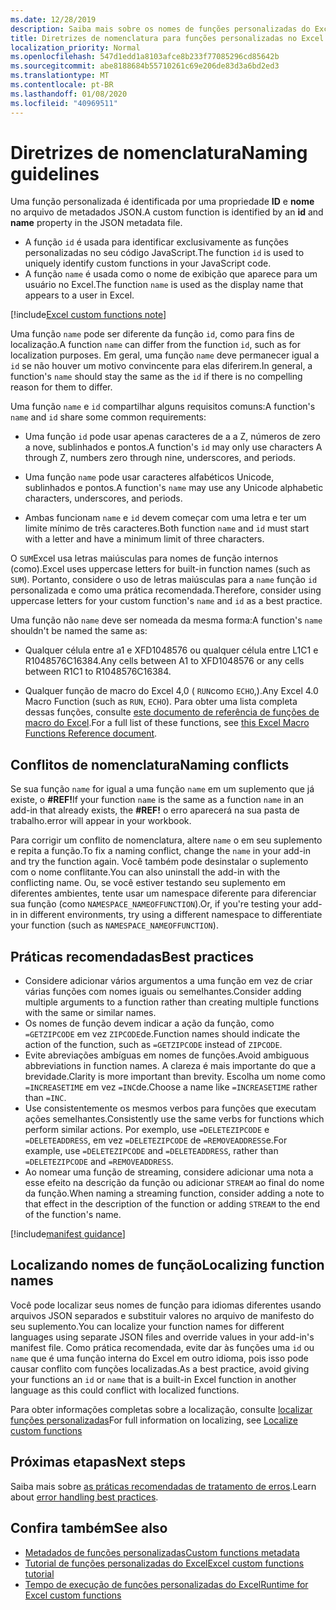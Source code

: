 ```yaml
---
ms.date: 12/28/2019
description: Saiba mais sobre os nomes de funções personalizadas do Excel e evite armadilhas comuns de nomeação.
title: Diretrizes de nomenclatura para funções personalizadas no Excel
localization_priority: Normal
ms.openlocfilehash: 547d1edd1a8103afce8b233f77085296cd85642b
ms.sourcegitcommit: abe8188684b55710261c69e206de83d3a6bd2ed3
ms.translationtype: MT
ms.contentlocale: pt-BR
ms.lasthandoff: 01/08/2020
ms.locfileid: "40969511"
---
```

# <a name="naming-guidelines"></a><span data-ttu-id="776f8-103">Diretrizes de nomenclatura</span><span class="sxs-lookup"><span data-stu-id="776f8-103">Naming guidelines</span></span>

<span data-ttu-id="776f8-104">Uma função personalizada é identificada por uma propriedade **ID** e **nome** no arquivo de metadados JSON.</span><span class="sxs-lookup"><span data-stu-id="776f8-104">A custom function is identified by an **id** and **name** property in the JSON metadata file.</span></span>

- <span data-ttu-id="776f8-105">A função `id` é usada para identificar exclusivamente as funções personalizadas no seu código JavaScript.</span><span class="sxs-lookup"><span data-stu-id="776f8-105">The function `id` is used to uniquely identify custom functions in your JavaScript code.</span></span>
- <span data-ttu-id="776f8-106">A função `name` é usada como o nome de exibição que aparece para um usuário no Excel.</span><span class="sxs-lookup"><span data-stu-id="776f8-106">The function `name` is used as the display name that appears to a user in Excel.</span></span>

[!include[Excel custom functions note](../includes/excel-custom-functions-note.md)]

<span data-ttu-id="776f8-107">Uma função `name` pode ser diferente da função `id`, como para fins de localização.</span><span class="sxs-lookup"><span data-stu-id="776f8-107">A function `name` can differ from the function `id`, such as for localization purposes.</span></span> <span data-ttu-id="776f8-108">Em geral, uma função `name` deve permanecer igual a `id` se não houver um motivo convincente para elas diferirem.</span><span class="sxs-lookup"><span data-stu-id="776f8-108">In general, a function's `name` should stay the same as the `id` if there is no compelling reason for them to differ.</span></span>

<span data-ttu-id="776f8-109">Uma função `name` e `id` compartilhar alguns requisitos comuns:</span><span class="sxs-lookup"><span data-stu-id="776f8-109">A function's `name` and `id` share some common requirements:</span></span>

- <span data-ttu-id="776f8-110">Uma função `id` pode usar apenas caracteres de a a Z, números de zero a nove, sublinhados e pontos.</span><span class="sxs-lookup"><span data-stu-id="776f8-110">A function's `id` may only use characters A through Z, numbers zero through nine, underscores, and periods.</span></span>

- <span data-ttu-id="776f8-111">Uma função `name` pode usar caracteres alfabéticos Unicode, sublinhados e pontos.</span><span class="sxs-lookup"><span data-stu-id="776f8-111">A function's `name` may use any Unicode alphabetic characters, underscores, and periods.</span></span>

- <span data-ttu-id="776f8-112">Ambas funcionam `name` e `id` devem começar com uma letra e ter um limite mínimo de três caracteres.</span><span class="sxs-lookup"><span data-stu-id="776f8-112">Both function `name` and `id` must start with a letter and have a minimum limit of three characters.</span></span>

<span data-ttu-id="776f8-113">O `SUM`Excel usa letras maiúsculas para nomes de função internos (como).</span><span class="sxs-lookup"><span data-stu-id="776f8-113">Excel uses uppercase letters for built-in function names (such as `SUM`).</span></span> <span data-ttu-id="776f8-114">Portanto, considere o uso de letras maiúsculas para a `name` função `id` personalizada e como uma prática recomendada.</span><span class="sxs-lookup"><span data-stu-id="776f8-114">Therefore, consider using uppercase letters for your custom function's `name` and `id` as a best practice.</span></span>

<span data-ttu-id="776f8-115">Uma função não `name` deve ser nomeada da mesma forma:</span><span class="sxs-lookup"><span data-stu-id="776f8-115">A function's `name` shouldn't be named the same as:</span></span>

- <span data-ttu-id="776f8-116">Qualquer célula entre a1 e XFD1048576 ou qualquer célula entre L1C1 e R1048576C16384.</span><span class="sxs-lookup"><span data-stu-id="776f8-116">Any cells between A1 to XFD1048576 or any cells between R1C1 to R1048576C16384.</span></span>

- <span data-ttu-id="776f8-117">Qualquer função de macro do Excel 4,0 ( `RUN`como `ECHO`,).</span><span class="sxs-lookup"><span data-stu-id="776f8-117">Any Excel 4.0 Macro Function (such as `RUN`, `ECHO`).</span></span>  <span data-ttu-id="776f8-118">Para obter uma lista completa dessas funções, consulte [este documento de referência de funções de macro do Excel](https://d13ot9o61jdzpp.cloudfront.net/files/Excel%204.0%20Macro%20Functions%20Reference.pdf).</span><span class="sxs-lookup"><span data-stu-id="776f8-118">For a full list of these functions, see [this Excel Macro Functions Reference document](https://d13ot9o61jdzpp.cloudfront.net/files/Excel%204.0%20Macro%20Functions%20Reference.pdf).</span></span>

## <a name="naming-conflicts"></a><span data-ttu-id="776f8-119">Conflitos de nomenclatura</span><span class="sxs-lookup"><span data-stu-id="776f8-119">Naming conflicts</span></span>

<span data-ttu-id="776f8-120">Se sua função `name` for igual a uma função `name` em um suplemento que já existe, o **#REF!**</span><span class="sxs-lookup"><span data-stu-id="776f8-120">If your function `name` is the same as a function `name` in an add-in that already exists, the **#REF!**</span></span> <span data-ttu-id="776f8-121">o erro aparecerá na sua pasta de trabalho.</span><span class="sxs-lookup"><span data-stu-id="776f8-121">error will appear in your workbook.</span></span>

<span data-ttu-id="776f8-122">Para corrigir um conflito de nomenclatura, altere `name` o em seu suplemento e repita a função.</span><span class="sxs-lookup"><span data-stu-id="776f8-122">To fix a naming conflict, change the `name` in your add-in and try the function again.</span></span> <span data-ttu-id="776f8-123">Você também pode desinstalar o suplemento com o nome conflitante.</span><span class="sxs-lookup"><span data-stu-id="776f8-123">You can also uninstall the add-in with the conflicting name.</span></span> <span data-ttu-id="776f8-124">Ou, se você estiver testando seu suplemento em diferentes ambientes, tente usar um namespace diferente para diferenciar sua função (como `NAMESPACE_NAMEOFFUNCTION`).</span><span class="sxs-lookup"><span data-stu-id="776f8-124">Or, if you're testing your add-in in different environments, try using a different namespace to differentiate your function (such as `NAMESPACE_NAMEOFFUNCTION`).</span></span>

## <a name="best-practices"></a><span data-ttu-id="776f8-125">Práticas recomendadas</span><span class="sxs-lookup"><span data-stu-id="776f8-125">Best practices</span></span>

- <span data-ttu-id="776f8-126">Considere adicionar vários argumentos a uma função em vez de criar várias funções com nomes iguais ou semelhantes.</span><span class="sxs-lookup"><span data-stu-id="776f8-126">Consider adding multiple arguments to a function rather than creating multiple functions with the same or similar names.</span></span>
- <span data-ttu-id="776f8-127">Os nomes de função devem indicar a ação da função, como `=GETZIPCODE` em vez `ZIPCODE`de.</span><span class="sxs-lookup"><span data-stu-id="776f8-127">Function names should indicate the action of the function, such as `=GETZIPCODE` instead of `ZIPCODE`.</span></span>
- <span data-ttu-id="776f8-128">Evite abreviações ambíguas em nomes de funções.</span><span class="sxs-lookup"><span data-stu-id="776f8-128">Avoid ambiguous abbreviations in function names.</span></span> <span data-ttu-id="776f8-129">A clareza é mais importante do que a brevidade.</span><span class="sxs-lookup"><span data-stu-id="776f8-129">Clarity is more important than brevity.</span></span> <span data-ttu-id="776f8-130">Escolha um nome como `=INCREASETIME` em vez `=INC`de.</span><span class="sxs-lookup"><span data-stu-id="776f8-130">Choose a name like `=INCREASETIME` rather than `=INC`.</span></span>
- <span data-ttu-id="776f8-131">Use consistentemente os mesmos verbos para funções que executam ações semelhantes.</span><span class="sxs-lookup"><span data-stu-id="776f8-131">Consistently use the same verbs for functions which perform similar actions.</span></span> <span data-ttu-id="776f8-132">Por exemplo, use `=DELETEZIPCODE` e `=DELETEADDRESS`, em vez `=DELETEZIPCODE` de `=REMOVEADDRESS`e.</span><span class="sxs-lookup"><span data-stu-id="776f8-132">For example, use `=DELETEZIPCODE` and `=DELETEADDRESS`, rather than `=DELETEZIPCODE` and `=REMOVEADDRESS`.</span></span>
- <span data-ttu-id="776f8-133">Ao nomear uma função de streaming, considere adicionar uma nota a esse efeito na descrição da função ou adicionar `STREAM` ao final do nome da função.</span><span class="sxs-lookup"><span data-stu-id="776f8-133">When naming a streaming function, consider adding a note to that effect in the description of the function or adding `STREAM` to the end of the function's name.</span></span>

[!include[manifest guidance](../includes/manifest-guidance.md)]

## <a name="localizing-function-names"></a><span data-ttu-id="776f8-134">Localizando nomes de função</span><span class="sxs-lookup"><span data-stu-id="776f8-134">Localizing function names</span></span>

<span data-ttu-id="776f8-135">Você pode localizar seus nomes de função para idiomas diferentes usando arquivos JSON separados e substituir valores no arquivo de manifesto do seu suplemento.</span><span class="sxs-lookup"><span data-stu-id="776f8-135">You can localize your function names for different languages using separate JSON files and override values in your add-in's manifest file.</span></span> <span data-ttu-id="776f8-136">Como prática recomendada, evite dar às funções uma `id` ou `name` que é uma função interna do Excel em outro idioma, pois isso pode causar conflito com funções localizadas.</span><span class="sxs-lookup"><span data-stu-id="776f8-136">As a best practice, avoid giving your functions an `id` or `name` that is a built-in Excel function in another language as this could conflict with localized functions.</span></span>

<span data-ttu-id="776f8-137">Para obter informações completas sobre a localização, consulte [localizar funções personalizadas](custom-functions-localize.md)</span><span class="sxs-lookup"><span data-stu-id="776f8-137">For full information on localizing, see [Localize custom functions](custom-functions-localize.md)</span></span>

## <a name="next-steps"></a><span data-ttu-id="776f8-138">Próximas etapas</span><span class="sxs-lookup"><span data-stu-id="776f8-138">Next steps</span></span>
<span data-ttu-id="776f8-139">Saiba mais sobre [as práticas recomendadas de tratamento de erros](custom-functions-errors.md).</span><span class="sxs-lookup"><span data-stu-id="776f8-139">Learn about [error handling best practices](custom-functions-errors.md).</span></span>

## <a name="see-also"></a><span data-ttu-id="776f8-140">Confira também</span><span class="sxs-lookup"><span data-stu-id="776f8-140">See also</span></span>

* [<span data-ttu-id="776f8-141">Metadados de funções personalizadas</span><span class="sxs-lookup"><span data-stu-id="776f8-141">Custom functions metadata</span></span>](custom-functions-json.md)
* [<span data-ttu-id="776f8-142">Tutorial de funções personalizadas do Excel</span><span class="sxs-lookup"><span data-stu-id="776f8-142">Excel custom functions tutorial</span></span>](../tutorials/excel-tutorial-create-custom-functions.md)
* [<span data-ttu-id="776f8-143">Tempo de execução de funções personalizadas do Excel</span><span class="sxs-lookup"><span data-stu-id="776f8-143">Runtime for Excel custom functions</span></span>](custom-functions-runtime.md)
